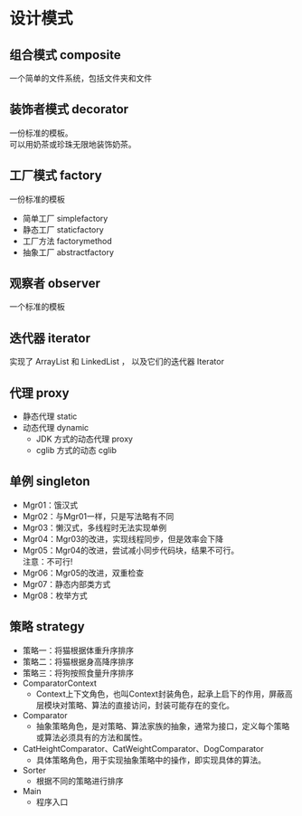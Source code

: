 # 设计模式

## 组合模式 composite
一个简单的文件系统，包括文件夹和文件

## 装饰者模式 decorator
一份标准的模板。<br>
可以用奶茶或珍珠无限地装饰奶茶。

## 工厂模式 factory
一份标准的模板
- 简单工厂 simplefactory
- 静态工厂 staticfactory
- 工厂方法 factorymethod
- 抽象工厂 abstractfactory

## 观察者 observer
一个标准的模板

## 迭代器 iterator
实现了 ArrayList 和 LinkedList ， 以及它们的迭代器 Iterator

## 代理 proxy
- 静态代理 static
- 动态代理 dynamic
  - JDK 方式的动态代理 proxy
  - cglib 方式的动态 cglib

## 单例 singleton
- Mgr01：饿汉式
- Mgr02：与Mgr01一样，只是写法略有不同
- Mgr03：懒汉式，多线程时无法实现单例
- Mgr04：Mgr03的改进，实现线程同步，但是效率会下降
- Mgr05：Mgr04的改进，尝试减小同步代码块，结果不可行。<br>
  注意：不可行!
- Mgr06：Mgr05的改进，双重检查
- Mgr07：静态内部类方式
- Mgr08：枚举方式

## 策略 strategy
- 策略一：将猫根据体重升序排序
- 策略二：将猫根据身高降序排序
- 策略三：将狗按照食量升序排序
- ComparatorContext
    - Context上下文角色，也叫Context封装角色，起承上启下的作用，屏蔽高层模块对策略、算法的直接访问，封装可能存在的变化。
- Comparator
    - 抽象策略角色，是对策略、算法家族的抽象，通常为接口，定义每个策略或算法必须具有的方法和属性。
- CatHeightComparator、CatWeightComparator、DogComparator
    - 具体策略角色，用于实现抽象策略中的操作，即实现具体的算法。
- Sorter
    - 根据不同的策略进行排序
- Main
    - 程序入口